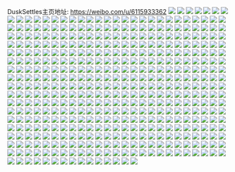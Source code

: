 DuskSettles主页地址: https://weibo.com/u/6115933362 
![](https://wx4.sinaimg.cn/mw2000/006FTPEuly1h9ejt8en7uj32c03404qq.jpg) 
![](https://wx4.sinaimg.cn/mw2000/006FTPEuly1h92iktrwetj32c0340x6r.jpg) 
![](https://wx4.sinaimg.cn/mw2000/006FTPEuly1h92iki32wuj30ww17u17q.jpg) 
![](https://wx4.sinaimg.cn/mw2000/006FTPEuly1h92il00j8oj31o0280x6p.jpg) 
![](https://wx4.sinaimg.cn/mw2000/006FTPEuly1h92ikmywnkj30ww1dctr2.jpg) 
![](https://wx4.sinaimg.cn/mw2000/006FTPEuly1h92ika8pj1j30zo1vgn4l.jpg) 
![](https://wx4.sinaimg.cn/mw2000/006FTPEuly1h92ikyiy09j32c0340hdw.jpg) 
![](https://wx4.sinaimg.cn/mw2000/006FTPEuly1h92j0qp3v0j32c03407wi.jpg) 
![](https://wx4.sinaimg.cn/mw2000/006FTPEuly1h92iks3p56j32c0340qv6.jpg) 
![](https://wx4.sinaimg.cn/mw2000/006FTPEuly1h92ikqcvhsj32c0340u0z.jpg) 
![](https://wx4.sinaimg.cn/mw2000/006FTPEuly1h92ivrdvhlj32c03401l1.jpg) 
![](https://wx4.sinaimg.cn/mw2000/006FTPEuly1h92ik9l60fj30ww17vnco.jpg) 
![](https://wx4.sinaimg.cn/mw2000/006FTPEuly1h92ikonq6hj30ww1dcdvp.jpg) 
![](https://wx4.sinaimg.cn/mw2000/006FTPEuly1h92ikh69kdj32c03404qs.jpg) 
![](https://wx4.sinaimg.cn/mw2000/006FTPEuly1h92ikvkkhuj32c03407wj.jpg) 
![](https://wx4.sinaimg.cn/mw2000/006FTPEuly1h92imw4lc0j32c0340kjn.jpg) 
![](https://wx4.sinaimg.cn/mw2000/006FTPEuly1h92j3lgocnj31o0280x6p.jpg) 
![](https://wx4.sinaimg.cn/mw2000/006FTPEuly1h8n1dtpjt3j30ww1dcasp.jpg) 
![](https://wx4.sinaimg.cn/mw2000/006FTPEuly1h8fej4gdl2j32c0340kjl.jpg) 
![](https://wx4.sinaimg.cn/mw2000/006FTPEuly1h8atmon1jlj30ww1dcwwf.jpg) 
![](https://wx4.sinaimg.cn/mw2000/006FTPEuly1h8atmptbzfj30ww1dctkb.jpg) 
![](https://wx4.sinaimg.cn/mw2000/006FTPEuly1h8atmnh8q2j30ww1dctyi.jpg) 
![](https://wx4.sinaimg.cn/mw2000/006FTPEuly1h81fxvad3sj32c0340kjo.jpg) 
![](https://wx4.sinaimg.cn/mw2000/006FTPEuly1h81fy2oavtj32c035yx6s.jpg) 
![](https://wx4.sinaimg.cn/mw2000/006FTPEuly1h81fy82529j32c0340u0z.jpg) 
![](https://wx4.sinaimg.cn/mw2000/006FTPEuly1h81fya82vuj328m2zhqv5.jpg) 
![](https://wx4.sinaimg.cn/mw2000/006FTPEuly1h81fxxn67tj32dr36c7wk.jpg) 
![](https://wx4.sinaimg.cn/mw2000/006FTPEuly1h81fxqhindj32c0340npf.jpg) 
![](https://wx4.sinaimg.cn/mw2000/006FTPEuly1h6uq4r3d3qj32c0340e82.jpg) 
![](https://wx4.sinaimg.cn/mw2000/006FTPEuly1h6re07bikjj32ed35qb2d.jpg) 
![](https://wx4.sinaimg.cn/mw2000/006FTPEuly1h6lhw822ypj30zo0wmt95.jpg) 
![](https://wx4.sinaimg.cn/mw2000/006FTPEuly1h6em5wu1huj32c03407wo.jpg) 
![](https://wx4.sinaimg.cn/mw2000/006FTPEuly1h6ekozhpxkj32c03407uu.jpg) 
![](https://wx4.sinaimg.cn/mw2000/006FTPEuly1h6ekp4wmb5j32c03404qr.jpg) 
![](https://wx4.sinaimg.cn/mw2000/006FTPEuly1h69z120o87j32c03404iy.jpg) 
![](https://wx4.sinaimg.cn/mw2000/006FTPEuly1h69z13adb7j32c0340hdu.jpg) 
![](https://wx4.sinaimg.cn/mw2000/006FTPEuly1h69z157zgoj32c03401ky.jpg) 
![](https://wx4.sinaimg.cn/mw2000/006FTPEuly1h69z16ug38j32c0340x6q.jpg) 
![](https://wx4.sinaimg.cn/mw2000/006FTPEuly1h69z193cksj32c0340u0z.jpg) 
![](https://wx4.sinaimg.cn/mw2000/006FTPEuly1h69z10aqlcj32c0340hdu.jpg) 
![](https://wx4.sinaimg.cn/mw2000/006FTPEugy1h5ndujijn1j32c0340kjn.jpg) 
![](https://wx4.sinaimg.cn/mw2000/006FTPEugy1h5ndu4zv8ej31lw2567pa.jpg) 
![](https://wx4.sinaimg.cn/mw2000/006FTPEugy1h5ce7ikqz1j32c03404qr.jpg) 
![](https://wx4.sinaimg.cn/mw2000/006FTPEugy1h5cdvcsrq7j32c0340npe.jpg) 
![](https://wx4.sinaimg.cn/mw2000/006FTPEugy1h5cduuvc36j32c0340e83.jpg) 
![](https://wx4.sinaimg.cn/mw2000/006FTPEugy1h5cduxpk8vj32c0340e84.jpg) 
![](https://wx4.sinaimg.cn/mw2000/006FTPEugy1h5cdv0do51j32c0340e83.jpg) 
![](https://wx4.sinaimg.cn/mw2000/006FTPEugy1h5cdwy2uy8j32c0340npe.jpg) 
![](https://wx4.sinaimg.cn/mw2000/006FTPEugy1h5cdvacmrkj32c0340x6q.jpg) 
![](https://wx4.sinaimg.cn/mw2000/006FTPEugy1h4zpinowukj32c03407wk.jpg) 
![](https://wx4.sinaimg.cn/mw2000/006FTPEuly1h4wzygrtcvj30u31hc4qn.jpg) 
![](https://wx4.sinaimg.cn/mw2000/006FTPEuly1h4wzyhi3l3j30u01hckh9.jpg) 
![](https://wx4.sinaimg.cn/mw2000/006FTPEuly1h4wzzxq9n8j30u01hc1kx.jpg) 
![](https://wx4.sinaimg.cn/mw2000/006FTPEuly1h4wzym1bakj32c0340x6s.jpg) 
![](https://wx4.sinaimg.cn/mw2000/006FTPEuly1h4wzyjfx81j329m30u7wj.jpg) 
![](https://wx4.sinaimg.cn/mw2000/006FTPEuly1h4wzyou6hwj32812yp1l0.jpg) 
![](https://wx4.sinaimg.cn/mw2000/006FTPEuly1h4wzyumngij30zo1ra1kx.jpg) 
![](https://wx4.sinaimg.cn/mw2000/006FTPEuly1h4wzyttpqtj32c0340kjn.jpg) 
![](https://wx4.sinaimg.cn/mw2000/006FTPEuly1h4wzyvb2ebj30zo1r51kx.jpg) 
![](https://wx4.sinaimg.cn/mw2000/006FTPEuly1h4rtcyp2zmj30zo256k7r.jpg) 
![](https://wx4.sinaimg.cn/mw2000/006FTPEuly1h4rt9htot4j30a00lngma.jpg) 
![](https://wx4.sinaimg.cn/mw2000/006FTPEuly1h4rt2azu5jj32582uzx6q.jpg) 
![](https://wx4.sinaimg.cn/mw2000/006FTPEuly1h4rt2fpw88j32c0340u10.jpg) 
![](https://wx4.sinaimg.cn/mw2000/006FTPEuly1h4rssxt0ehj32c03401l1.jpg) 
![](https://wx4.sinaimg.cn/mw2000/006FTPEuly1h47wq5wrd5j32c0340qv6.jpg) 
![](https://wx4.sinaimg.cn/mw2000/006FTPEuly1h47wqa3bm2j31o0280hdt.jpg) 
![](https://wx4.sinaimg.cn/mw2000/006FTPEuly1h47wq2v4yxj32c0340b2b.jpg) 
![](https://wx4.sinaimg.cn/mw2000/006FTPEuly1h45pat5ntsj32c0340x6s.jpg) 
![](https://wx4.sinaimg.cn/mw2000/006FTPEuly1h45paep9l6j32c0340kjn.jpg) 
![](https://wx4.sinaimg.cn/mw2000/006FTPEuly1h45paoxmykj32c0340b2c.jpg) 
![](https://wx4.sinaimg.cn/mw2000/006FTPEuly1h45pg19tszj32c033unpf.jpg) 
![](https://wx4.sinaimg.cn/mw2000/006FTPEuly1h45paxs1g7j31o0280qv5.jpg) 
![](https://wx4.sinaimg.cn/mw2000/006FTPEuly1h45pazl5q0j32c032yhdu.jpg) 
![](https://wx4.sinaimg.cn/mw2000/006FTPEuly1h3yle8k0gcj31o0280kjl.jpg) 
![](https://wx4.sinaimg.cn/mw2000/006FTPEuly1h3ylebzymgj32c0340u12.jpg) 
![](https://wx4.sinaimg.cn/mw2000/006FTPEuly1h3yledfq7nj31o0280npd.jpg) 
![](https://wx4.sinaimg.cn/mw2000/006FTPEuly1h3wg0lsnubj30zo1r17nt.jpg) 
![](https://wx4.sinaimg.cn/mw2000/006FTPEuly1h3wi6030k0j30u01hc4gw.jpg) 
![](https://wx4.sinaimg.cn/mw2000/006FTPEuly1h3whh5v8ejj30zo1u1tm4.jpg) 
![](https://wx4.sinaimg.cn/mw2000/006FTPEuly1h3wh7bbo5zj30zo1r11kx.jpg) 
![](https://wx4.sinaimg.cn/mw2000/006FTPEuly1h3wh79qmfjj30zo1r71kx.jpg) 
![](https://wx4.sinaimg.cn/mw2000/006FTPEuly1h3whh8j7fuj30zo1qy1kx.jpg) 
![](https://wx4.sinaimg.cn/mw2000/006FTPEuly1h2rpzjiriyj32c0340npe.jpg) 
![](https://wx4.sinaimg.cn/mw2000/006FTPEuly1h2rpzidbbwj32c0372npe.jpg) 
![](https://wx4.sinaimg.cn/mw2000/006FTPEuly1h2rq45rp21j32c036u4qr.jpg) 
![](https://wx4.sinaimg.cn/mw2000/006FTPEuly1h2rq46wdwqj32c036qkjm.jpg) 
![](https://wx4.sinaimg.cn/mw2000/006FTPEuly1h2rpzy9hr9j32c03401kz.jpg) 
![](https://wx4.sinaimg.cn/mw2000/006FTPEuly1h2md4e99agj30d50gwt9a.jpg) 
![](https://wx4.sinaimg.cn/mw2000/006FTPEuly1h2l7wbl9vrj31qi0zoqc7.jpg) 
![](https://wx4.sinaimg.cn/mw2000/006FTPEuly1h236m6pbhuj32c0340b2b.jpg) 
![](https://wx4.sinaimg.cn/mw2000/006FTPEuly1h236mnjehjj32c0340kjo.jpg) 
![](https://wx4.sinaimg.cn/mw2000/006FTPEuly1h236nagawnj323i2mde82.jpg) 
![](https://wx4.sinaimg.cn/mw2000/006FTPEuly1h236ny8vw5j32c0340b2c.jpg) 
![](https://wx4.sinaimg.cn/mw2000/006FTPEuly1h236n34n3bj32c0340npg.jpg) 
![](https://wx4.sinaimg.cn/mw2000/006FTPEuly1h18f4pxnvuj30vc15rqot.jpg) 
![](https://wx4.sinaimg.cn/mw2000/006FTPEuly1h18f4nrrbrj32c1340e83.jpg) 
![](https://wx4.sinaimg.cn/mw2000/006FTPEuly1h18f4s72maj30vc15sh8u.jpg) 
![](https://wx4.sinaimg.cn/mw2000/006FTPEuly1h01oo677mbj31ig0u0gpz.jpg) 
![](https://wx4.sinaimg.cn/mw2000/006FTPEuly1gzus825qzyj32c0340hdv.jpg) 
![](https://wx4.sinaimg.cn/mw2000/006FTPEuly1gzmkuj8p0wj32560zo4qp.jpg) 
![](https://wx4.sinaimg.cn/mw2000/006FTPEuly1gzmktrrszqj32560zo4qp.jpg) 
![](https://wx4.sinaimg.cn/mw2000/006FTPEuly1gzmku6b26zj32560zob29.jpg) 
![](https://wx4.sinaimg.cn/mw2000/006FTPEuly1gyg6q9nd37j30ky0kyabp.jpg) 
![](https://wx4.sinaimg.cn/mw2000/006FTPEuly1gxeth4pvdqj32c03404qr.jpg) 
![](https://wx4.sinaimg.cn/mw2000/006FTPEuly1gxeth2frtpj32c0340u0y.jpg) 
![](https://wx4.sinaimg.cn/mw2000/006FTPEuly1gxeth5wvy9j32c0340kjm.jpg) 
![](https://wx4.sinaimg.cn/mw2000/006FTPEuly1gwu6xio9zsj30te04mq3e.jpg) 
![](https://wx4.sinaimg.cn/mw2000/006FTPEuly1gwrph479smj32102w6b2b.jpg) 
![](https://wx4.sinaimg.cn/mw2000/006FTPEuly1gwrph9qu9nj31yh2m0u0y.jpg) 
![](https://wx4.sinaimg.cn/mw2000/006FTPEuly1gviina3wyaj62c03404qq02.jpg) 
![](https://wx4.sinaimg.cn/mw2000/006FTPEuly1gviio149vxj62c0340e8302.jpg) 
![](https://wx4.sinaimg.cn/mw2000/006FTPEuly1gviin1hguvj629i340b2a02.jpg) 
![](https://wx4.sinaimg.cn/mw2000/006FTPEuly1gviimqty18j62c0340b2c02.jpg) 
![](https://wx4.sinaimg.cn/mw2000/006FTPEuly1gviinh6i6zj621u2qgx6p02.jpg) 
![](https://wx4.sinaimg.cn/mw2000/006FTPEuly1gviinsmbq0j62c0352npe02.jpg) 
![](https://wx4.sinaimg.cn/mw2000/006FTPEuly1guz18kw1ihj61o027z1ky02.jpg) 
![](https://wx4.sinaimg.cn/mw2000/006FTPEuly1guz18f44p2j62c0340b2c02.jpg) 
![](https://wx4.sinaimg.cn/mw2000/006FTPEuly1guvhs2w1dbj60zo256ah902.jpg) 
![](https://wx4.sinaimg.cn/mw2000/006FTPEuly1guhlzajj5bj30u02mutij.jpg) 
![](https://wx4.sinaimg.cn/mw2000/006FTPEuly1gu039bmk13j32c03404qs.jpg) 
![](https://wx4.sinaimg.cn/mw2000/006FTPEuly1gu0393sevrj30vc15s18e.jpg) 
![](https://wx4.sinaimg.cn/mw2000/006FTPEuly1gu038twp7pj32c033qhdw.jpg) 
![](https://wx4.sinaimg.cn/mw2000/006FTPEuly1gu0392d2fvj32c0340e84.jpg) 
![](https://wx4.sinaimg.cn/mw2000/006FTPEuly1gsthlq0lv5j32c03401l1.jpg) 
![](https://wx4.sinaimg.cn/mw2000/006FTPEuly1gsthlxi5lxj32c0340qv7.jpg) 
![](https://wx4.sinaimg.cn/mw2000/006FTPEuly1gsthlej29ij32bb3337wk.jpg) 
![](https://wx4.sinaimg.cn/mw2000/006FTPEuly1gsehu6so05j32c0340kjm.jpg) 
![](https://wx4.sinaimg.cn/mw2000/006FTPEuly1gsehu0xb7wj32c03401ky.jpg) 
![](https://wx4.sinaimg.cn/mw2000/006FTPEuly1gsehuo66gqj32c03404qp.jpg) 
![](https://wx4.sinaimg.cn/mw2000/006FTPEuly1gsehuckte1j32c03404qr.jpg) 
![](https://wx4.sinaimg.cn/mw2000/006FTPEuly1gsehul9oj7j32c0340u0x.jpg) 
![](https://wx4.sinaimg.cn/mw2000/006FTPEuly1gsehuhehqgj32c03407wi.jpg) 
![](https://wx4.sinaimg.cn/mw2000/006FTPEuly1grkiwgny87j32c03404qr.jpg) 
![](https://wx4.sinaimg.cn/mw2000/006FTPEuly1grkiwo0cbpj32c0340npf.jpg) 
![](https://wx4.sinaimg.cn/mw2000/006FTPEuly1grkiwvao6kj328q2zne83.jpg) 
![](https://wx4.sinaimg.cn/mw2000/006FTPEuly1grfqdo4uejj32c0340x6q.jpg) 
![](https://wx4.sinaimg.cn/mw2000/006FTPEuly1grfqdlzya0j32c03404qr.jpg) 
![](https://wx4.sinaimg.cn/mw2000/006FTPEuly1grfqdawkjyj32c0340qv6.jpg) 
![](https://wx4.sinaimg.cn/mw2000/006FTPEuly1grfqdgrkcyj32c0340nph.jpg) 
![](https://wx4.sinaimg.cn/mw2000/006FTPEuly1grfqdmoqjxj30vc15s7ew.jpg) 
![](https://wx4.sinaimg.cn/mw2000/006FTPEuly1grfqdcwk4kj32c0340npe.jpg) 
![](https://wx4.sinaimg.cn/mw2000/006FTPEuly1grflazrmqrj32c0340qv7.jpg) 
![](https://wx4.sinaimg.cn/mw2000/006FTPEuly1grflatboy8j32c0340hdv.jpg) 
![](https://wx4.sinaimg.cn/mw2000/006FTPEuly1grflb48qjsj32c03404qu.jpg) 
![](https://wx4.sinaimg.cn/mw2000/006FTPEuly1grflajvoruj32c0340hdv.jpg) 
![](https://wx4.sinaimg.cn/mw2000/006FTPEuly1grflam4d0tj32c0340qv8.jpg) 
![](https://wx4.sinaimg.cn/mw2000/006FTPEuly1grflb35cl1j32c03407wj.jpg) 
![](https://wx4.sinaimg.cn/mw2000/006FTPEuly1grflarwb17j32c0340qv7.jpg) 
![](https://wx4.sinaimg.cn/mw2000/006FTPEuly1grflaxnepoj32c0340u10.jpg) 
![](https://wx4.sinaimg.cn/mw2000/006FTPEuly1grflaq8yb3j32c0340qv9.jpg) 
![](https://wx4.sinaimg.cn/mw2000/006FTPEuly1gr6g566lfkj32c0340hdv.jpg) 
![](https://wx4.sinaimg.cn/mw2000/006FTPEuly1gr6g7hdelxj32c0340b2d.jpg) 
![](https://wx4.sinaimg.cn/mw2000/006FTPEuly1gr6g7mu7d6j32c03407wj.jpg) 
![](https://wx4.sinaimg.cn/mw2000/006FTPEuly1gr6g7p7in1j32c0340qv7.jpg) 
![](https://wx4.sinaimg.cn/mw2000/006FTPEuly1gr6g4yw7g1j32c0340e85.jpg) 
![](https://wx4.sinaimg.cn/mw2000/006FTPEuly1gr6g7coo9ij320b2of1ky.jpg) 
![](https://wx4.sinaimg.cn/mw2000/006FTPEuly1gqzrod294zj32153244qq.jpg) 
![](https://wx4.sinaimg.cn/mw2000/006FTPEuly1gqzro93cugj32743b4hdu.jpg) 
![](https://wx4.sinaimg.cn/mw2000/006FTPEuly1gqzrnzqfkmj32743b4npf.jpg) 
![](https://wx4.sinaimg.cn/mw2000/006FTPEuly1gqzro1se8cj32c03401kx.jpg) 
![](https://wx4.sinaimg.cn/mw2000/006FTPEuly1gqzrov7g58j31tm43nnpe.jpg) 
![](https://wx4.sinaimg.cn/mw2000/006FTPEuly1gqzro3szmej32c03404qp.jpg) 
![](https://wx4.sinaimg.cn/mw2000/006FTPEuly1gqzrogu526j32743b4qv5.jpg) 
![](https://wx4.sinaimg.cn/mw2000/006FTPEuly1gqzroq0od8j324l37cnpe.jpg) 
![](https://wx4.sinaimg.cn/mw2000/006FTPEuly1gqzrok1bc0j32743b4hdt.jpg) 
![](https://wx4.sinaimg.cn/mw2000/006FTPEuly1gqvx2ld85ej30zo1bi1d3.jpg) 
![](https://wx4.sinaimg.cn/mw2000/006FTPEuly1gqvx4mm0tpj30xo18vqi8.jpg) 
![](https://wx4.sinaimg.cn/mw2000/006FTPEuly1gqvx2jec35j30zo1bdh61.jpg) 
![](https://wx4.sinaimg.cn/mw2000/006FTPEuly1gqo0wdt5axj31s02dchdy.jpg) 
![](https://wx4.sinaimg.cn/mw2000/006FTPEuly1gqo0wisqg5j31xm2kuu0x.jpg) 
![](https://wx4.sinaimg.cn/mw2000/006FTPEuly1gqo0vx49m7j32c033ynpg.jpg) 
![](https://wx4.sinaimg.cn/mw2000/006FTPEuly1gqo0wqcw0rj32c0340x6q.jpg) 
![](https://wx4.sinaimg.cn/mw2000/006FTPEuly1gqo0y2ypq2j32c0340x6r.jpg) 
![](https://wx4.sinaimg.cn/mw2000/006FTPEuly1gqo0xjr841j32c03404qs.jpg) 
![](https://wx4.sinaimg.cn/mw2000/006FTPEuly1gpp6yo9e0rj32c0340hdu.jpg) 
![](https://wx4.sinaimg.cn/mw2000/006FTPEuly1gpp6ywq0r6j32c03401kz.jpg) 
![](https://wx4.sinaimg.cn/mw2000/006FTPEuly1gpp6z8utk4j32c0340b2e.jpg) 
![](https://wx4.sinaimg.cn/mw2000/006FTPEuly1gpp6zi0dx7j32c03407wk.jpg) 
![](https://wx4.sinaimg.cn/mw2000/006FTPEuly1gpo27a89c6j32c0340u0b.jpg) 
![](https://wx4.sinaimg.cn/mw2000/006FTPEuly1gpo27chie5j32c03401kx.jpg) 
![](https://wx4.sinaimg.cn/mw2000/006FTPEuly1gpo27fbhryj32c03401kx.jpg) 
![](https://wx4.sinaimg.cn/mw2000/006FTPEuly1gpo2732muij32c03401ky.jpg) 
![](https://wx4.sinaimg.cn/mw2000/006FTPEuly1gpo26xbnk9j32c03407ss.jpg) 
![](https://wx4.sinaimg.cn/mw2000/006FTPEuly1gpo27829tuj32c0340npd.jpg) 
![](https://wx4.sinaimg.cn/mw2000/006FTPEuly1gpo27hvglyj32c03407wh.jpg) 
![](https://wx4.sinaimg.cn/mw2000/006FTPEuly1gpo27km1agj32c03407wh.jpg) 
![](https://wx4.sinaimg.cn/mw2000/006FTPEuly1gpo27n5c5aj32c03404qp.jpg) 
![](https://wx4.sinaimg.cn/mw2000/006FTPEuly1gpjm7vv2jpj32c0340e85.jpg) 
![](https://wx4.sinaimg.cn/mw2000/006FTPEuly1gpjm8457ylj32c0340npf.jpg) 
![](https://wx4.sinaimg.cn/mw2000/006FTPEuly1gpdupxqmoqj30zo1awncy.jpg) 
![](https://wx4.sinaimg.cn/mw2000/006FTPEuly1gpdupysnnuj30zo1bj16e.jpg) 
![](https://wx4.sinaimg.cn/mw2000/006FTPEuly1gpduq0ih6ej30zo1bawwj.jpg) 
![](https://wx4.sinaimg.cn/mw2000/006FTPEuly1gp97k081f7j32c0340npf.jpg) 
![](https://wx4.sinaimg.cn/mw2000/006FTPEuly1gp97kccz3sj32c0340x6r.jpg) 
![](https://wx4.sinaimg.cn/mw2000/006FTPEuly1gp97k22h44j32c0340hdv.jpg) 
![](https://wx4.sinaimg.cn/mw2000/006FTPEuly1gp97kas2gtj32c0340u0z.jpg) 
![](https://wx4.sinaimg.cn/mw2000/006FTPEuly1gp97k8wt4kj32c0340b2b.jpg) 
![](https://wx4.sinaimg.cn/mw2000/006FTPEuly1gp97k4lbnkj32c0340b2c.jpg) 
![](https://wx4.sinaimg.cn/mw2000/006FTPEuly1gp97jy5v96j32c0340hdx.jpg) 
![](https://wx4.sinaimg.cn/mw2000/006FTPEuly1gp97k7gdt0j32c0340e83.jpg) 
![](https://wx4.sinaimg.cn/mw2000/006FTPEuly1gp97k5yf2hj32c0340u0y.jpg) 
![](https://wx4.sinaimg.cn/mw2000/006FTPEuly1gp97kdr8vaj32c0340qv8.jpg) 
![](https://wx4.sinaimg.cn/mw2000/006FTPEuly1gp97os2jx0j32c0340npf.jpg) 
![](https://wx4.sinaimg.cn/mw2000/006FTPEuly1gp97oucmkjj32c0340u10.jpg) 
![](https://wx4.sinaimg.cn/mw2000/006FTPEuly1gp97ow117zj32c0340b2b.jpg) 
![](https://wx4.sinaimg.cn/mw2000/006FTPEuly1gp97opxtyrj32c0340hdv.jpg) 
![](https://wx4.sinaimg.cn/mw2000/006FTPEuly1gp97oy1jlfj32c0340npe.jpg) 
![](https://wx4.sinaimg.cn/mw2000/006FTPEuly1gp6uoeqpnhj32c03407wj.jpg) 
![](https://wx4.sinaimg.cn/mw2000/006FTPEuly1gp6uolkt47j32c0340qv8.jpg) 
![](https://wx4.sinaimg.cn/mw2000/006FTPEuly1gp6upbu714j32c03407wk.jpg) 
![](https://wx4.sinaimg.cn/mw2000/006FTPEuly1gp6upd01vxj30yi19m4cq.jpg) 
![](https://wx4.sinaimg.cn/mw2000/006FTPEuly1gp6k8k3nf5j32c0340hdv.jpg) 
![](https://wx4.sinaimg.cn/mw2000/006FTPEuly1gp6k8i845cj32c03401l0.jpg) 
![](https://wx4.sinaimg.cn/mw2000/006FTPEuly1gov1284xvmj30yi19yh3v.jpg) 
![](https://wx4.sinaimg.cn/mw2000/006FTPEuly1gov127oc6lj30yi19wqkq.jpg) 
![](https://wx4.sinaimg.cn/mw2000/006FTPEuly1gov128lr0gj30yh19xtp0.jpg) 
![](https://wx4.sinaimg.cn/mw2000/006FTPEuly1gorxlok9mtj30yi19navt.jpg) 
![](https://wx4.sinaimg.cn/mw2000/006FTPEuly1gorxlsi02fj30yi19pqme.jpg) 
![](https://wx4.sinaimg.cn/mw2000/006FTPEuly1gorxlvnpa9j30yi19tqng.jpg) 
![](https://wx4.sinaimg.cn/mw2000/006FTPEuly1gorxlxk1k3j30yi1abkaa.jpg) 
![](https://wx4.sinaimg.cn/mw2000/006FTPEuly1gorxm09ej1j30yi19masm.jpg) 
![](https://wx4.sinaimg.cn/mw2000/006FTPEuly1gorxlll6t7j30yi19wne4.jpg) 
![](https://wx4.sinaimg.cn/mw2000/006FTPEuly1goqkzxil2vj30vk15bk3i.jpg) 
![](https://wx4.sinaimg.cn/mw2000/006FTPEuly1gofxzvvlxrj30vo1637li.jpg) 
![](https://wx4.sinaimg.cn/mw2000/006FTPEuly1gofxzwrcqnj30vo164e1x.jpg) 
![](https://wx4.sinaimg.cn/mw2000/006FTPEuly1gofxzxgunsj30vo16f7wh.jpg) 
![](https://wx4.sinaimg.cn/mw2000/006FTPEuly1gofxzy4yrdj30vq16e1kx.jpg) 
![](https://wx4.sinaimg.cn/mw2000/006FTPEuly1gofxzuuwkqj30vr16gaob.jpg) 
![](https://wx4.sinaimg.cn/mw2000/006FTPEuly1gofxzyv5wvj30vl1687vq.jpg) 
![](https://wx4.sinaimg.cn/mw2000/006FTPEuly1gnl3xjz5lzj30vc15sdtt.jpg) 
![](https://wx4.sinaimg.cn/mw2000/006FTPEuly1gnhpmr7l1uj32c0340x6t.jpg) 
![](https://wx4.sinaimg.cn/mw2000/006FTPEuly1gnhpmtxmktj32c0340u0z.jpg) 
![](https://wx4.sinaimg.cn/mw2000/006FTPEuly1gnhpmmpsfnj327e2y0b2d.jpg) 
![](https://wx4.sinaimg.cn/mw2000/006FTPEuly1gnhpmowizrj32c0340e84.jpg) 
![](https://wx4.sinaimg.cn/mw2000/006FTPEuly1gmvnz56rtpj32c0340nph.jpg) 
![](https://wx4.sinaimg.cn/mw2000/006FTPEuly1gmvnzkd892j32c0340u0z.jpg) 
![](https://wx4.sinaimg.cn/mw2000/006FTPEuly1gmvnzdcxexj32c0340npf.jpg) 
![](https://wx4.sinaimg.cn/mw2000/006FTPEuly1gmvnyszz69j32c0340hdw.jpg) 
![](https://wx4.sinaimg.cn/mw2000/006FTPEuly1gmpvsfkz6qj32c0340u10.jpg) 
![](https://wx4.sinaimg.cn/mw2000/006FTPEuly1gmpvs1icfmj32c0340u10.jpg) 
![](https://wx4.sinaimg.cn/mw2000/006FTPEuly1gmpvs66q8vj32c0340u10.jpg) 
![](https://wx4.sinaimg.cn/mw2000/006FTPEuly1gmpvrxy5zgj315s0w0avb.jpg) 
![](https://wx4.sinaimg.cn/mw2000/006FTPEuly1gmpvrywg8xj31w02io7wh.jpg) 
![](https://wx4.sinaimg.cn/mw2000/006FTPEuly1gmpvs2dsolj315s0vch47.jpg) 
![](https://wx4.sinaimg.cn/mw2000/006FTPEuly1gmpvs8oqp3j32c03407wj.jpg) 
![](https://wx4.sinaimg.cn/mw2000/006FTPEuly1gmpvrwwvn8j32c0340kjn.jpg) 
![](https://wx4.sinaimg.cn/mw2000/006FTPEuly1gmpvsb1a3vj32c0340x6r.jpg) 
![](https://wx4.sinaimg.cn/mw2000/006FTPEuly1gmlbu3m8pxj31w02iou0x.jpg) 
![](https://wx4.sinaimg.cn/mw2000/006FTPEuly1gmlbu4eqjyj31w02iou0x.jpg) 
![](https://wx4.sinaimg.cn/mw2000/006FTPEuly1gmlbu2nvltj31w22iou0x.jpg) 
![](https://wx4.sinaimg.cn/mw2000/006FTPEuly1gmlbu5i1wxj31w02io1ky.jpg) 
![](https://wx4.sinaimg.cn/mw2000/006FTPEuly1glzbbpaqtxj30yi0pqqdp.jpg) 
![](https://wx4.sinaimg.cn/mw2000/006FTPEuly1glzbbtfzlxj30yi19qqmv.jpg) 
![](https://wx4.sinaimg.cn/mw2000/006FTPEuly1glzbbro15dj30yi19vh70.jpg) 
![](https://wx4.sinaimg.cn/mw2000/006FTPEuly1glzbbo442kj30yi19vnho.jpg) 
![](https://wx4.sinaimg.cn/mw2000/006FTPEuly1glootysph0j32c0340b2a.jpg) 
![](https://wx4.sinaimg.cn/mw2000/006FTPEuly1glooth34z6j32c03407wj.jpg) 
![](https://wx4.sinaimg.cn/mw2000/006FTPEuly1gloou304yxj32c03404qq.jpg) 
![](https://wx4.sinaimg.cn/mw2000/006FTPEuly1glootmohu4j32c0340e82.jpg) 
![](https://wx4.sinaimg.cn/mw2000/006FTPEuly1gloou5xhmyj32c0340b2a.jpg) 
![](https://wx4.sinaimg.cn/mw2000/006FTPEuly1glooubf2bmj32c03407wi.jpg) 
![](https://wx4.sinaimg.cn/mw2000/006FTPEuly1gl1pmva0lyj30u0140aj9.jpg) 
![](https://wx4.sinaimg.cn/mw2000/006FTPEuly1gl1pll4gtaj30u01401ag.jpg) 
![](https://wx4.sinaimg.cn/mw2000/006FTPEuly1gl1plmoq65j30u0140nd2.jpg) 
![](https://wx4.sinaimg.cn/mw2000/006FTPEuly1gl1plx4fahj329v315kjo.jpg) 
![](https://wx4.sinaimg.cn/mw2000/006FTPEuly1gl1plz5zfij30vp168qiw.jpg) 
![](https://wx4.sinaimg.cn/mw2000/006FTPEuly1gl1pm5kkioj32c0340qv6.jpg) 
![](https://wx4.sinaimg.cn/mw2000/006FTPEuly1gk8yh00e9oj32c03401l1.jpg) 
![](https://wx4.sinaimg.cn/mw2000/006FTPEuly1gk8yh76otpj32c0340e83.jpg) 
![](https://wx4.sinaimg.cn/mw2000/006FTPEuly1gk8yhr2ildj32c0340hdv.jpg) 
![](https://wx4.sinaimg.cn/mw2000/006FTPEuly1gk8yhs40o4j30u0140h2e.jpg) 
![](https://wx4.sinaimg.cn/mw2000/006FTPEuly1gk7b6onhogj32c0340hdu.jpg) 
![](https://wx4.sinaimg.cn/mw2000/006FTPEuly1gk7b6i19paj30b40dcq44.jpg) 
![](https://wx4.sinaimg.cn/mw2000/006FTPEuly1gjzo0mx8g0j30rs334u0x.jpg) 
![](https://wx4.sinaimg.cn/mw2000/006FTPEuly1gjzo0s7zvkj30rs3341ky.jpg) 
![](https://wx4.sinaimg.cn/mw2000/006FTPEuly1gjzo0xf83jj30rs3344qq.jpg) 
![](https://wx4.sinaimg.cn/mw2000/006FTPEuly1gjzo239rmaj30rs334qv5.jpg) 
![](https://wx4.sinaimg.cn/mw2000/006FTPEuly1gjzo0i9ptxj30rs334hdt.jpg) 
![](https://wx4.sinaimg.cn/mw2000/006FTPEuly1gjzo1zipdsj30rs334x6p.jpg) 
![](https://wx4.sinaimg.cn/mw2000/006FTPEugy1gjy7hzrqkxj30yi19sh4n.jpg) 
![](https://wx4.sinaimg.cn/mw2000/006FTPEugy1gjy7l5b0g3j30x31d0drx.jpg) 
![](https://wx4.sinaimg.cn/mw2000/006FTPEugy1gjy7leaky0j30yi19kkbb.jpg) 
![](https://wx4.sinaimg.cn/mw2000/006FTPEugy1gjy7ju3ii5j30wi17inal.jpg) 
![](https://wx4.sinaimg.cn/mw2000/006FTPEugy1gjy7jmb4f6j30yi19q7qp.jpg) 
![](https://wx4.sinaimg.cn/mw2000/006FTPEugy1gjy7loggksj30wx17s1fm.jpg) 
![](https://wx4.sinaimg.cn/mw2000/006FTPEuly1gjwmzg3i34j32c0340kjn.jpg) 
![](https://wx4.sinaimg.cn/mw2000/006FTPEuly1gjwn0u7onej32c03401kz.jpg) 
![](https://wx4.sinaimg.cn/mw2000/006FTPEuly1gjwn0m349uj32c0340qv7.jpg) 
![](https://wx4.sinaimg.cn/mw2000/006FTPEuly1gjwn1ek608j31o027wx6p.jpg) 
![](https://wx4.sinaimg.cn/mw2000/006FTPEuly1gjwn99zk0kj32c03404qr.jpg) 
![](https://wx4.sinaimg.cn/mw2000/006FTPEuly1gjwn1j3g04j31o027kkjl.jpg) 
![](https://wx4.sinaimg.cn/mw2000/006FTPEuly1gjwn0aakxrj32c0340x6r.jpg) 
![](https://wx4.sinaimg.cn/mw2000/006FTPEuly1gjwmzol2a5j32c0340e83.jpg) 
![](https://wx4.sinaimg.cn/mw2000/006FTPEuly1gjwmz77ipnj32c0340kjo.jpg) 
![](https://wx4.sinaimg.cn/mw2000/006FTPEuly1gjwmzx0a4uj32c03404qr.jpg) 
![](https://wx4.sinaimg.cn/mw2000/006FTPEuly1gjwn18zwy0j32c0340b2b.jpg) 
![](https://wx4.sinaimg.cn/mw2000/006FTPEuly1gjwn1rvg2gj32c03404qr.jpg) 
![](https://wx4.sinaimg.cn/mw2000/006FTPEuly1gjwn111m2kj32c03401kz.jpg) 
![](https://wx4.sinaimg.cn/mw2000/006FTPEuly1gjwn93659cj32c0340b2b.jpg) 
![](https://wx4.sinaimg.cn/mw2000/006FTPEuly1gjwn9e62wgj326i2woqv6.jpg) 
![](https://wx4.sinaimg.cn/mw2000/006FTPEuly1gjwc7trapoj32c03407wj.jpg) 
![](https://wx4.sinaimg.cn/mw2000/006FTPEuly1gjwc9bdo7bj32c03404qt.jpg) 
![](https://wx4.sinaimg.cn/mw2000/006FTPEuly1gjwc7xv152j32c03401kz.jpg) 
![](https://wx4.sinaimg.cn/mw2000/006FTPEuly1gjwc7oxlbdj32c0340kjm.jpg) 
![](https://wx4.sinaimg.cn/mw2000/006FTPEuly1gjwc7r9feej32c0340x6q.jpg) 
![](https://wx4.sinaimg.cn/mw2000/006FTPEuly1gjwc7vl4gzj32c0340npe.jpg) 
![](https://wx4.sinaimg.cn/mw2000/006FTPEuly1gjwc98uuufj32c0340npf.jpg) 
![](https://wx4.sinaimg.cn/mw2000/006FTPEuly1gjwc94wy8lj32c0340b2b.jpg) 
![](https://wx4.sinaimg.cn/mw2000/006FTPEuly1gjwc7zgrovj32c0340qv6.jpg) 
![](https://wx4.sinaimg.cn/mw2000/006FTPEuly1gjvvee7quaj32c0340npg.jpg) 
![](https://wx4.sinaimg.cn/mw2000/006FTPEuly1gjvve0uw16j32c03407wj.jpg) 
![](https://wx4.sinaimg.cn/mw2000/006FTPEuly1gjvven2sg5j32c03407wj.jpg) 
![](https://wx4.sinaimg.cn/mw2000/006FTPEuly1gjtpfq6q6gj30yi19qh0n.jpg) 
![](https://wx4.sinaimg.cn/mw2000/006FTPEuly1gjtpfntretj30yi1alqj0.jpg) 
![](https://wx4.sinaimg.cn/mw2000/006FTPEuly1giu3nelkpcj32c0340qv6.jpg) 
![](https://wx4.sinaimg.cn/mw2000/006FTPEuly1giu3nkrtlij3290300u0x.jpg) 
![](https://wx4.sinaimg.cn/mw2000/006FTPEuly1giu3o175zvj32c0340b2b.jpg) 
![](https://wx4.sinaimg.cn/mw2000/006FTPEuly1giu3o36pkaj30u014015n.jpg) 
![](https://wx4.sinaimg.cn/mw2000/006FTPEuly1giu3o8soitj32c03407wi.jpg) 
![](https://wx4.sinaimg.cn/mw2000/006FTPEuly1giu3ocma9nj32c0340kjm.jpg) 
![](https://wx4.sinaimg.cn/mw2000/006FTPEuly1giu3ogaj0xj328m2zinpe.jpg) 
![](https://wx4.sinaimg.cn/mw2000/006FTPEuly1giu3ojrmjfj32c0340kjm.jpg) 
![](https://wx4.sinaimg.cn/mw2000/006FTPEuly1giu3n5yz5fj32c0340b2a.jpg) 
![](https://wx4.sinaimg.cn/mw2000/006FTPEuly1girq8io56fj30rs14k4q9.jpg) 
![](https://wx4.sinaimg.cn/mw2000/006FTPEuly1girq8d8i90j32c0340npf.jpg) 
![](https://wx4.sinaimg.cn/mw2000/006FTPEuly1girq8bcokgj31vv2mq4qr.jpg) 
![](https://wx4.sinaimg.cn/mw2000/006FTPEuly1girq89l2w3j327a2xqqv7.jpg) 
![](https://wx4.sinaimg.cn/mw2000/006FTPEuly1girq8holb5j32c03404qs.jpg) 
![](https://wx4.sinaimg.cn/mw2000/006FTPEuly1girq8frd3nj32c03407wl.jpg) 
![](https://wx4.sinaimg.cn/mw2000/006FTPEuly1ghvg6pb99aj32c0340hdw.jpg) 
![](https://wx4.sinaimg.cn/mw2000/006FTPEuly1ghvg6r7bsrj32c0340u0z.jpg) 
![](https://wx4.sinaimg.cn/mw2000/006FTPEuly1ghvg6me0yxj32c0340kjo.jpg) 
![](https://wx4.sinaimg.cn/mw2000/006FTPEuly1ghdkxm3k8gj32c0340npe.jpg) 
![](https://wx4.sinaimg.cn/mw2000/006FTPEuly1ghdkxktbvjj31w02ike81.jpg) 
![](https://wx4.sinaimg.cn/mw2000/006FTPEuly1ghdkxo43fcj32c0340u0y.jpg) 
![](https://wx4.sinaimg.cn/mw2000/006FTPEuly1ghdkxpdjt5j32c03404qq.jpg) 
![](https://wx4.sinaimg.cn/mw2000/006FTPEuly1ghdkxjrf80j32c03401kz.jpg) 
![](https://wx4.sinaimg.cn/mw2000/006FTPEuly1ghdkxqmm46j32c0340b2a.jpg) 
![](https://wx4.sinaimg.cn/mw2000/006FTPEuly1ggbr8ipeggj32c0340x6s.jpg) 
![](https://wx4.sinaimg.cn/mw2000/006FTPEuly1ggbr8ksmd1j32c0340kjn.jpg) 
![](https://wx4.sinaimg.cn/mw2000/006FTPEuly1ggbr8pastuj32c0340u0z.jpg) 
![](https://wx4.sinaimg.cn/mw2000/006FTPEuly1ggbr8y093sj32c03404qs.jpg) 
![](https://wx4.sinaimg.cn/mw2000/006FTPEuly1ggbr8gld9sj32wx26pb2c.jpg) 
![](https://wx4.sinaimg.cn/mw2000/006FTPEuly1ggbr8te1jjj32c03404qr.jpg) 
![](https://wx4.sinaimg.cn/mw2000/006FTPEuly1ggbr8vkx77j32c03407wk.jpg) 
![](https://wx4.sinaimg.cn/mw2000/006FTPEuly1ggbr8rjx68j32c0340npf.jpg) 
![](https://wx4.sinaimg.cn/mw2000/006FTPEuly1ggbr8e92yqj32c0340e84.jpg) 
![](https://wx4.sinaimg.cn/mw2000/006FTPEuly1gg54yx016kj32c0340b2b.jpg) 
![](https://wx4.sinaimg.cn/mw2000/006FTPEuly1gg54yup5vij32c0340e83.jpg) 
![](https://wx4.sinaimg.cn/mw2000/006FTPEuly1gg54yz2v3hj326d2whqv7.jpg) 
![](https://wx4.sinaimg.cn/mw2000/006FTPEuly1gg54z0mn5kj32c03401kz.jpg) 
![](https://wx4.sinaimg.cn/mw2000/006FTPEuly1gg54z6bgobj32c0340u10.jpg) 
![](https://wx4.sinaimg.cn/mw2000/006FTPEuly1gg54z2gogyj32c0340b2b.jpg) 
![](https://wx4.sinaimg.cn/mw2000/006FTPEuly1gg54z4a4r8j32c03407wl.jpg) 
![](https://wx4.sinaimg.cn/mw2000/006FTPEuly1gg54zmqjhuj32c0340kjo.jpg) 
![](https://wx4.sinaimg.cn/mw2000/006FTPEuly1gg54ysxafvj32c03404qs.jpg) 
![](https://wx4.sinaimg.cn/mw2000/006FTPEuly1gfpvhd2w60j32w7264u10.jpg) 
![](https://wx4.sinaimg.cn/mw2000/006FTPEuly1gfpvg79a8lj32c03401l0.jpg) 
![](https://wx4.sinaimg.cn/mw2000/006FTPEuly1gfpvgbk2xyj32c0340qv7.jpg) 
![](https://wx4.sinaimg.cn/mw2000/006FTPEuly1gfpvg202lqj32c03404qs.jpg) 
![](https://wx4.sinaimg.cn/mw2000/006FTPEuly1gfpvg30cs2j31400u01a6.jpg) 
![](https://wx4.sinaimg.cn/mw2000/006FTPEuly1gfpvgjkaooj32c03404qr.jpg) 
![](https://wx4.sinaimg.cn/mw2000/006FTPEuly1gfpvgo0bwyj32c0340kjo.jpg) 
![](https://wx4.sinaimg.cn/mw2000/006FTPEuly1gfpvgta200j32c03404qs.jpg) 
![](https://wx4.sinaimg.cn/mw2000/006FTPEuly1gfpvgxjqwaj32c03407wj.jpg) 
![](https://wx4.sinaimg.cn/mw2000/006FTPEuly1gfpvh1sn3wj32352s77wj.jpg) 
![](https://wx4.sinaimg.cn/mw2000/006FTPEuly1gfpvgfjexnj32c0340u0z.jpg) 
![](https://wx4.sinaimg.cn/mw2000/006FTPEuly1gfpvh6xv0dj32c03401l0.jpg) 
![](https://wx4.sinaimg.cn/mw2000/006FTPEuly1gfhthsoai8j30yi19ge1b.jpg) 
![](https://wx4.sinaimg.cn/mw2000/006FTPEuly1gfhthv2gtdj30u0140q8p.jpg) 
![](https://wx4.sinaimg.cn/mw2000/006FTPEuly1gfhthuozs1j30yi19nx4n.jpg) 
![](https://wx4.sinaimg.cn/mw2000/006FTPEuly1gfhtha0q6ij32c02k6x6r.jpg) 
![](https://wx4.sinaimg.cn/mw2000/006FTPEuly1gfhth6q53wj32bf2ve4qr.jpg) 
![](https://wx4.sinaimg.cn/mw2000/006FTPEuly1gfhthkq1d8j32c0340qv6.jpg) 
![](https://wx4.sinaimg.cn/mw2000/006FTPEuly1gfhthm7ajtj32c0340qv6.jpg) 
![](https://wx4.sinaimg.cn/mw2000/006FTPEuly1gfhthoy6sxj32c0340qv8.jpg) 
![](https://wx4.sinaimg.cn/mw2000/006FTPEuly1gfhthrzsjgj325g2vaqv6.jpg) 
![](https://wx4.sinaimg.cn/mw2000/006FTPEuly1gfhthixkynj32c03401l0.jpg) 
![](https://wx4.sinaimg.cn/mw2000/006FTPEuly1gfhthdqny1j32c0340kjo.jpg) 
![](https://wx4.sinaimg.cn/mw2000/006FTPEuly1gf9ga1jeckj30wq17lk6i.jpg) 
![](https://wx4.sinaimg.cn/mw2000/006FTPEuly1gf9g9yaao6j3279279hdu.jpg) 
![](https://wx4.sinaimg.cn/mw2000/006FTPEuly1gf9ga0vonkj30yi1451ac.jpg) 
![](https://wx4.sinaimg.cn/mw2000/006FTPEuly1gf9g9u4sd0j32962961kz.jpg) 
![](https://wx4.sinaimg.cn/mw2000/006FTPEuly1gf9g9wozkcj32c02c0x6q.jpg) 
![](https://wx4.sinaimg.cn/mw2000/006FTPEuly1gf9ga01d79j32c02c0qv6.jpg) 
![](https://wx4.sinaimg.cn/mw2000/006FTPEuly1geay8zkrhuj31180rxn95.jpg) 
![](https://wx4.sinaimg.cn/mw2000/006FTPEuly1geay8yij54j32c0340hdu.jpg) 
![](https://wx4.sinaimg.cn/mw2000/006FTPEuly1geay94bxdvj323c2se7wi.jpg) 
![](https://wx4.sinaimg.cn/mw2000/006FTPEuly1geay9ay1p5j32c03401kz.jpg) 
![](https://wx4.sinaimg.cn/mw2000/006FTPEuly1ge8n846hzjj321v2qh4qq.jpg) 
![](https://wx4.sinaimg.cn/mw2000/006FTPEuly1ge8n8bdry6j32at2srqv6.jpg) 
![](https://wx4.sinaimg.cn/mw2000/006FTPEuly1ge8n8jr3j2j32c0340hdv.jpg) 
![](https://wx4.sinaimg.cn/mw2000/006FTPEuly1ge8n8r4nsoj32802wgx6q.jpg) 
![](https://wx4.sinaimg.cn/mw2000/006FTPEuly1ge8n92dnznj32c03404qr.jpg) 
![](https://wx4.sinaimg.cn/mw2000/006FTPEuly1ge8n8vpjwcj329m2pi1ky.jpg) 
![](https://wx4.sinaimg.cn/mw2000/006FTPEuly1ge8n9kq7ocj32c03407wk.jpg) 
![](https://wx4.sinaimg.cn/mw2000/006FTPEuly1ge8n7y38zrj30xz19iwvb.jpg) 
![](https://wx4.sinaimg.cn/mw2000/006FTPEuly1ge8n9bcngbj32802yokjn.jpg) 
![](https://wx4.sinaimg.cn/mw2000/006FTPEuly1gds9au3ktvj30yi18oqlg.jpg) 
![](https://wx4.sinaimg.cn/mw2000/006FTPEuly1gds9av5kkij30yi0yi4ah.jpg) 
![](https://wx4.sinaimg.cn/mw2000/006FTPEuly1gds9aszfhsj30xp18w4g3.jpg) 
![](https://wx4.sinaimg.cn/mw2000/006FTPEuly1gdel74qy1xj311d0s1k7r.jpg) 
![](https://wx4.sinaimg.cn/mw2000/006FTPEuly1gdeg826k5yj32c0340b2a.jpg) 
![](https://wx4.sinaimg.cn/mw2000/006FTPEuly1gdeg8airquj32c0340npe.jpg) 
![](https://wx4.sinaimg.cn/mw2000/006FTPEuly1gdeg7p80ygj32c0340u0x.jpg) 
![](https://wx4.sinaimg.cn/mw2000/006FTPEuly1gdeg8dpto6j32c03407wi.jpg) 
![](https://wx4.sinaimg.cn/mw2000/006FTPEuly1gdeg8hra1rj32c03407wi.jpg) 
![](https://wx4.sinaimg.cn/mw2000/006FTPEuly1gdeg8q1q5dj32c0340hdu.jpg) 
![](https://wx4.sinaimg.cn/mw2000/006FTPEuly1gdeg94v67tj32c03404qq.jpg) 
![](https://wx4.sinaimg.cn/mw2000/006FTPEuly1gdeg92lny6j325k2veb2a.jpg) 
![](https://wx4.sinaimg.cn/mw2000/006FTPEuly1gd477qcb3nj31o027gkjl.jpg) 
![](https://wx4.sinaimg.cn/mw2000/006FTPEuly1gd477sdzbzj31o0280hdt.jpg) 
![](https://wx4.sinaimg.cn/mw2000/006FTPEuly1gd442uyz3fj32c0340e83.jpg) 
![](https://wx4.sinaimg.cn/mw2000/006FTPEuly1gd0igsvwqvj30u0140nc4.jpg) 
![](https://wx4.sinaimg.cn/mw2000/006FTPEuly1gd0igv0ik9j30u0140gw4.jpg) 
![](https://wx4.sinaimg.cn/mw2000/006FTPEuly1gd0ih1rpqtj30u01174dp.jpg) 
![](https://wx4.sinaimg.cn/mw2000/006FTPEuly1gd0ih4ll99j30u0140guz.jpg) 
![](https://wx4.sinaimg.cn/mw2000/006FTPEuly1gd0ih2sdizj30u0140wnj.jpg) 
![](https://wx4.sinaimg.cn/mw2000/006FTPEuly1gd0ih6gci3j30u0140qgi.jpg) 
![](https://wx4.sinaimg.cn/mw2000/006FTPEuly1gd0ih729rej30u01407e4.jpg) 
![](https://wx4.sinaimg.cn/mw2000/006FTPEuly1gd0igyukybj30u0140n7a.jpg) 
![](https://wx4.sinaimg.cn/mw2000/006FTPEuly1gd0ih2cnfhj30u011x10g.jpg) 
![](https://wx4.sinaimg.cn/mw2000/006FTPEuly1gd0ih0h2w3j30u00wxdvl.jpg) 
![](https://wx4.sinaimg.cn/mw2000/006FTPEuly1gd0igrzlssj31400u0n5u.jpg) 
![](https://wx4.sinaimg.cn/mw2000/006FTPEuly1gd0ih5ff0pj30u0140wr2.jpg) 
![](https://wx4.sinaimg.cn/mw2000/006FTPEuly1gd0igwbxd0j30w40u0na6.jpg) 
![](https://wx4.sinaimg.cn/mw2000/006FTPEuly1gd0ihjtm5xj30u0140qd3.jpg) 
![](https://wx4.sinaimg.cn/mw2000/006FTPEuly1gd0igx56hbj31400u012r.jpg) 
![](https://wx4.sinaimg.cn/mw2000/006FTPEuly1gc9znlxyxlj31f8279kjl.jpg) 
![](https://wx4.sinaimg.cn/mw2000/006FTPEuly1gbo7dv70x4j30k00k0q5v.jpg) 
![](https://wx4.sinaimg.cn/mw2000/006FTPEuly1gb2cfsdunnj31ck1g2tpg.jpg) 
![](https://wx4.sinaimg.cn/mw2000/006FTPEuly1g81he1r9erj30rs24eb29.jpg) 
![](https://wx4.sinaimg.cn/mw2000/006FTPEuly1g81heaa19mj30rs26p4qp.jpg) 
![](https://wx4.sinaimg.cn/mw2000/006FTPEuly1g81hek81hpj30rs23l4qp.jpg) 
![](https://wx4.sinaimg.cn/mw2000/006FTPEuly1g81heqgeelj30rs1qi4qp.jpg) 
![](https://wx4.sinaimg.cn/mw2000/006FTPEuly1g81heub1pgj30rs1yhx6f.jpg) 
![](https://wx4.sinaimg.cn/mw2000/006FTPEuly1g81hdt3do8j30rs2am7wh.jpg) 
![](https://wx4.sinaimg.cn/mw2000/006FTPEuly1g81hfqb6gfj30rs21t7wh.jpg) 
![](https://wx4.sinaimg.cn/mw2000/006FTPEuly1g81hftkbm0j30rs1oktvw.jpg) 
![](https://wx4.sinaimg.cn/mw2000/006FTPEuly1g81hgjz5o5j30rs271hdt.jpg) 
![](https://wx4.sinaimg.cn/mw2000/006FTPEuly1g78fuokryxj31hb22qu0x.jpg) 
![](https://wx4.sinaimg.cn/mw2000/006FTPEuly1g6izye19i6j31o027ukjm.jpg) 
![](https://wx4.sinaimg.cn/mw2000/006FTPEuly1g5kh0pn2d3j30bi0kfabj.jpg) 
![](https://wx4.sinaimg.cn/mw2000/006FTPEuly1g5kh0qi8usj30bi0kfq4c.jpg) 
![](https://wx4.sinaimg.cn/mw2000/006FTPEuly1g5d90198utj31bf0u0tkv.jpg) 
![](https://wx4.sinaimg.cn/mw2000/006FTPEuly1g535wl9wmxj31o0280x6p.jpg) 
![](https://wx4.sinaimg.cn/mw2000/006FTPEuly1g535wo1jeaj30rs77anpe.jpg) 
